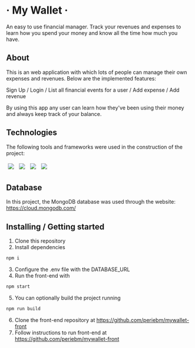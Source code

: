 # &middot; My Wallet &middot; 

An easy to use financial manager. Track your revenues and expenses to learn how you spend your money and know all the time how much you have.

## About

This is an web application with which lots of people can manage their own expenses and revenues. Below are the implemented features:

Sign Up / Login / List all financial events for a user / Add expense / Add revenue

By using this app any user can learn how they've been using their money and always keep track of your balance.

## Technologies
The following tools and frameworks were used in the construction of the project:<br>
<p>
  <img style='margin: 5px;' src="https://img.shields.io/badge/Node%20js-339933?style=for-the-badge&logo=nodedotjs&logoColor=white"/>
  <img style='margin: 5px;' src='https://img.shields.io/badge/JavaScript-323330?style=for-the-badge&logo=javascript&logoColor=F7DF1E'>
  <img style='margin: 5px;' src='https://img.shields.io/badge/Express%20js-000000?style=for-the-badge&logo=express&logoColor=white'>
  <img style='margin: 5px;' src="https://img.shields.io/badge/MongoDB-4EA94B?style=for-the-badge&logo=mongodb&logoColor=white"/>

</p>

## Database

In this project, the MongoDB database was used through the website: https://cloud.mongodb.com/

## Installing / Getting started

1. Clone this repository
2. Install dependencies
```bash
npm i
```
3. Configure the .env file with the DATABASE_URL
4. Run the front-end with
```bash
npm start
```
5. You can optionally build the project running
```bash
npm run build
```
6. Clone the front-end repository at https://github.com/periebm/mywallet-front
7. Follow instructions to run front-end at https://github.com/periebm/mywallet-front
